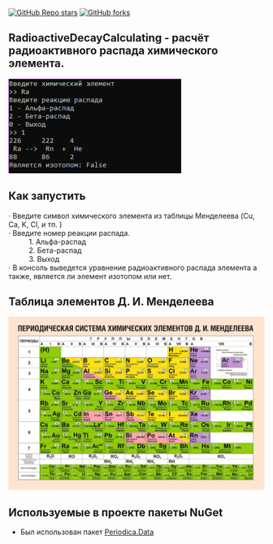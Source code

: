 [![GitHub Repo stars](https://img.shields.io/github/stars/RusskiyPythonist/RadioactiveDecayCalculating?style=social)](https://github.com/RusskiyPythonist/RadioactiveDecayCalculating)
[![GitHub forks](https://img.shields.io/github/forks/RusskiyPythonist/RadioactiveDecayCalculating?style=social)](https://github.com/RusskiyPythonist/RadioactiveDecayCalculating)

## **RadioactiveDecayCalculating** - расчёт радиоактивного распада химического элемента.

<img src="RadioactiveDecayCalculating/Images/Image_1.png">

## Как запустить
<dl>
<dt>· Введите символ химического элемента из таблицы Менделеева (Cu, Ca, K, Cl,  и тп. )</dt>
<dt>· Введите номер реакции распада.</dt>
	<dd>1. Альфа-распад</dd>
	<dd>2. Бета-распад</dd>
	<dd>3. Выход</dd>
<dt>· В консоль выведется уравнение радиоактивного распада элемента а также, является ли элемент изотопом или нет.</dt>
</dl>

## Таблица элементов Д. И. Менделеева
<img src="RadioactiveDecayCalculating/Images/Table.jpg">

## Используемые в проекте пакеты NuGet
- Был использован пакет <a href="https://github.com/Bluegrams/periodic-table-data">Periodica.Data</a>